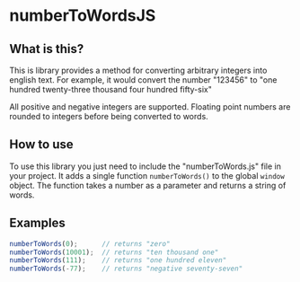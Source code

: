 # numberToWordsJS
## What is this? 
This is library provides a method for converting arbitrary integers into english text.
For example, it would convert the number "123456" to "one hundred twenty-three thousand four hundred fifty-six"

All positive and negative integers are supported. Floating point numbers are rounded to integers
before being converted to words.

## How to use
To use this library you just need to include the "numberToWords.js" file in your project. It adds a single function
`numberToWords()` to the global `window` object. The function takes a number as a parameter and returns a string of words.

## Examples
```javascript
numberToWords(0);      // returns "zero"
numberToWords(10001);  // returns "ten thousand one"
numberToWords(111);    // returns "one hundred eleven"
numberToWords(-77);    // returns "negative seventy-seven"
```
